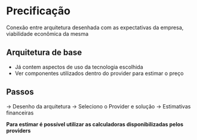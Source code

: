 # Precificação

Conexão entre arquitetura desenhada com as expectativas da empresa, viabilidade econômica da mesma

## Arquitetura de base
- Já contem aspectos de uso da tecnologia escolhida
- Ver componentes utilizados dentro do provider para estimar o preço

## Passos
-> Desenho da arquitetura -> Seleciono o Provider e solução -> Estimativas financeiras

**Para estimar é possível utilizar as calculadoras disponibilizadas pelos providers**
